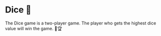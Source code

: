# Dice 🎲
The Dice game is a two-player game. The player who gets the highest dice value will win the game. 🎲🏆
